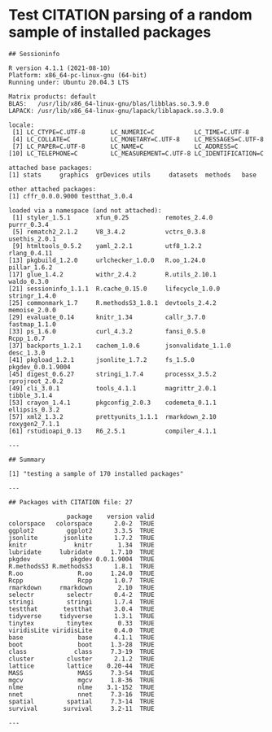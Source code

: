 # Test CITATION parsing of a random sample of installed packages

    
    
    ## Sessioninfo 
    
    R version 4.1.1 (2021-08-10)
    Platform: x86_64-pc-linux-gnu (64-bit)
    Running under: Ubuntu 20.04.3 LTS
    
    Matrix products: default
    BLAS:   /usr/lib/x86_64-linux-gnu/blas/libblas.so.3.9.0
    LAPACK: /usr/lib/x86_64-linux-gnu/lapack/liblapack.so.3.9.0
    
    locale:
     [1] LC_CTYPE=C.UTF-8       LC_NUMERIC=C           LC_TIME=C.UTF-8       
     [4] LC_COLLATE=C           LC_MONETARY=C.UTF-8    LC_MESSAGES=C.UTF-8   
     [7] LC_PAPER=C.UTF-8       LC_NAME=C              LC_ADDRESS=C          
    [10] LC_TELEPHONE=C         LC_MEASUREMENT=C.UTF-8 LC_IDENTIFICATION=C   
    
    attached base packages:
    [1] stats     graphics  grDevices utils     datasets  methods   base     
    
    other attached packages:
    [1] cffr_0.0.0.9000 testthat_3.0.4 
    
    loaded via a namespace (and not attached):
     [1] styler_1.5.1       xfun_0.25          remotes_2.4.0      purrr_0.3.4       
     [5] rematch2_2.1.2     V8_3.4.2           vctrs_0.3.8        usethis_2.0.1     
     [9] htmltools_0.5.2    yaml_2.2.1         utf8_1.2.2         rlang_0.4.11      
    [13] pkgbuild_1.2.0     urlchecker_1.0.0   R.oo_1.24.0        pillar_1.6.2      
    [17] glue_1.4.2         withr_2.4.2        R.utils_2.10.1     waldo_0.3.0       
    [21] sessioninfo_1.1.1  R.cache_0.15.0     lifecycle_1.0.0    stringr_1.4.0     
    [25] commonmark_1.7     R.methodsS3_1.8.1  devtools_2.4.2     memoise_2.0.0     
    [29] evaluate_0.14      knitr_1.34         callr_3.7.0        fastmap_1.1.0     
    [33] ps_1.6.0           curl_4.3.2         fansi_0.5.0        Rcpp_1.0.7        
    [37] backports_1.2.1    cachem_1.0.6       jsonvalidate_1.1.0 desc_1.3.0        
    [41] pkgload_1.2.1      jsonlite_1.7.2     fs_1.5.0           pkgdev_0.0.1.9004 
    [45] digest_0.6.27      stringi_1.7.4      processx_3.5.2     rprojroot_2.0.2   
    [49] cli_3.0.1          tools_4.1.1        magrittr_2.0.1     tibble_3.1.4      
    [53] crayon_1.4.1       pkgconfig_2.0.3    codemeta_0.1.1     ellipsis_0.3.2    
    [57] xml2_1.3.2         prettyunits_1.1.1  rmarkdown_2.10     roxygen2_7.1.1    
    [61] rstudioapi_0.13    R6_2.5.1           compiler_4.1.1    
    
    ---
    
    ## Summary 
    
    [1] "testing a sample of 170 installed packages"
    
    ---
    
    ## Packages with CITATION file: 27 
    
                    package    version valid
    colorspace   colorspace      2.0-2  TRUE
    ggplot2         ggplot2      3.3.5  TRUE
    jsonlite       jsonlite      1.7.2  TRUE
    knitr             knitr       1.34  TRUE
    lubridate     lubridate     1.7.10  TRUE
    pkgdev           pkgdev 0.0.1.9004  TRUE
    R.methodsS3 R.methodsS3      1.8.1  TRUE
    R.oo               R.oo     1.24.0  TRUE
    Rcpp               Rcpp      1.0.7  TRUE
    rmarkdown     rmarkdown       2.10  TRUE
    selectr         selectr      0.4-2  TRUE
    stringi         stringi      1.7.4  TRUE
    testthat       testthat      3.0.4  TRUE
    tidyverse     tidyverse      1.3.1  TRUE
    tinytex         tinytex       0.33  TRUE
    viridisLite viridisLite      0.4.0  TRUE
    base               base      4.1.1  TRUE
    boot               boot     1.3-28  TRUE
    class             class     7.3-19  TRUE
    cluster         cluster      2.1.2  TRUE
    lattice         lattice    0.20-44  TRUE
    MASS               MASS     7.3-54  TRUE
    mgcv               mgcv     1.8-36  TRUE
    nlme               nlme    3.1-152  TRUE
    nnet               nnet     7.3-16  TRUE
    spatial         spatial     7.3-14  TRUE
    survival       survival     3.2-11  TRUE
    
    ---

